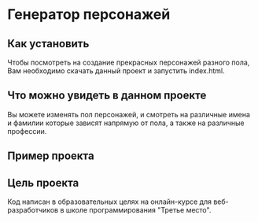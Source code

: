 # Генератор персонажей

## Как установить 
Чтобы посмотреть на создание прекрасных персонажей разного пола, Вам необходимо скачать данный проект и запустить index.html.

## Что можно увидеть в данном проекте
Вы можете изменять пол персонажей, и смотреть на различные имена и фамилии которые зависят напрямую от пола, а также на различные профессии.

## Пример проекта


## Цель проекта
Код написан в образовательных целях на онлайн-курсе для веб-разработчиков в школе программирования "Третье место".
